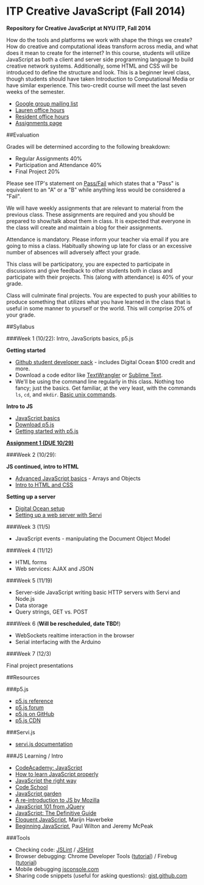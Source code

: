 ITP Creative JavaScript (Fall 2014)
===================================

__Repository for Creative JavaScript at NYU ITP, Fall 2014__

How do the tools and platforms we work with shape the things we create? How do creative and computational ideas transform across media, and what does it mean to create for the internet? In this course, students will utilize JavaScript as both a client and server side programming language to build creative network systems. Additionally, some HTML and CSS will be introduced to define the structure and look. This is a beginner level class, though students should have taken Introduction to Computational Media or have similar experience. This two-credit course will meet the last seven weeks of the semester.


* [Google group mailing list](https://groups.google.com/a/nyu.edu/forum/?hl=en#!forum/itp-creative-js-group)
* [Lauren office hours](https://itp.nyu.edu/inwiki/Signup/McCarthy)
* [Resident office hours](https://itp.nyu.edu/inwiki/)
* [Assignments page](https://github.com/lmccart/itp-creative-js/wiki/Assignments)

##Evaluation

Grades will be determined according to the following breakdown:
* Regular Assignments 40%
* Participation and Attendance 40%
* Final Project 20%

Please see ITP's statement on [Pass/Fail](http://help.itp.nyu.edu/academic-policies/pass-fail) which states that a "Pass" is equivalent to an "A" or a "B" while anything less would be considered a "Fail".

We will have weekly assignments that are relevant to material from the previous class. These assignments are required and you should be prepared to show/talk about them in class. It is expected that everyone in the class will create and maintain a blog for their assignments.

Attendance is mandatory. Please inform your teacher via email if you are going to miss a class. Habitually showing up late for class or an excessive number of absences will adversely affect your grade.

This class will be participatory, you are expected to participate in discussions and give feedback to other students both in class and participate with their projects. This (along with attendance) is 40% of your grade.

Class will culminate final projects. You are expected to push your abilities to produce something that utilizes what you have learned in the class that is useful in some manner to yourself or the world. This will comprise 20% of your grade.


##Syllabus


###Week 1 (10/22): Intro, JavaScripts basics, p5.js

**Getting started**
* [Github student developer pack](https://education.github.com/pack) - includes Digital Ocean $100 credit and more.
* Download a code editor like [TextWrangler](http://www.barebones.com/products/textwrangler/) or [Sublime Text](http://www.sublimetext.com/).
* We'll be using the command line regularly in this class. Nothing too fancy; just the basics. Get familiar, at the very least, with the commands `ls`, `cd`, and `mkdir`. [Basic unix commands](http://www.webmonkey.com/2010/02/learn_enough_unix_for_your_resume/#Basic_Commands).

**Intro to JS**
* [JavaScript basics](https://github.com/lmccart/p5.js/wiki/JavaScript-basics)
* [Download p5.js](http://p5js.org/download/)
* [Getting started with p5.js](http://p5js.org/get-started/)

**[Assignment 1 (DUE 10/29)](https://github.com/lmccart/itp-creative-js/wiki/Assignments#assignment-1-due-1029)**


###Week 2 (10/29): 

**JS continued, intro to HTML**
* [Advanced JavaScript basics](https://github.com/lmccart/p5.js/wiki/JavaScript-basics) - Arrays and Objects
* [Intro to HTML and CSS](https://github.com/lmccart/p5.js/wiki/Intro-to-HTML-and-CSS)

**Setting up a server**
 * [Digital Ocean setup](https://github.com/robynitp/networkedmedia/wiki/Digital-Ocean-Set-up)
 * [Setting up a web server with Servi](https://github.com/robynitp/networkedmedia/wiki/Web-Servers-with-Servi)



###Week 3 (11/5)

* JavaScript events - manipulating the Document Object Model

###Week 4 (11/12)

* HTML forms
* Web services: AJAX and JSON

###Week 5 (11/19)

* Server-side JavaScript writing basic HTTP servers with Servi and Node.js
* Data storage
* Query strings, GET vs. POST

###Week 6 (__Will be rescheduled, date TBD!__)

* WebSockets realtime interaction in the browser
* Serial interfacing with the Arduino 

###Week 7 (12/3)

Final project presentations



##Resources

###p5.js
* [p5.js reference](http://p5js.org/reference)
* [p5.js forum](http://forum.processing.org/two/)
* [p5.js on GitHub](https://github.com/lmccart/p5.js)
* [p5.js CDN](http://cdnjs.com/libraries/p5.js)

###Servi.js
* [servi.js documentation](https://github.com/antiboredom/servi.js/wiki)

###JS Learning / Intro
* [CodeAcademy: JavaScript](http://www.codecademy.com/tracks/javascript)
* [How to learn JavaScript properly](http://javascriptissexy.com/how-to-learn-javascript-properly/)
* [JavaScript the right way](http://www.jstherightway.org/)
* [Code School](https://www.codeschool.com/paths/javascript)
* [JavaScript garden](http://bonsaiden.github.io/JavaScript-Garden/)
* [A re-introduction to JS by Mozilla](https://developer.mozilla.org/en-US/docs/Web/JavaScript/A_re-introduction_to_JavaScript)
* [JavaScript 101 from JQuery](https://learn.jquery.com/javascript-101/)
* [JavaScript: The Definitive Guide](http://shop.oreilly.com/product/9780596000486.do)
* [Eloquent JavaScript](http://eloquentjavascript.net/contents.html), Marijn Haverbeke
* [Beginning JavaScript](http://www.amazon.com/Beginning-JavaScript-Paul-Wilton/dp/0470525932), Paul Wilton and Jeremy McPeak

###Tools
* Checking code: [JSLint](http://www.jslint.com/) / [JSHint](http://www.jshint.com)
* Browser debugging: Chrome Developer Tools ([tutorial](https://developer.chrome.com/extensions/tut_debugging)) / Firebug ([tutorial](http://www.developerfusion.com/article/139949/debugging-javascript-with-firebug/))
* Mobile debugging [jsconsole.com](http://jsconsole.com)
* Sharing code snippets (useful for asking questions): [gist.github.com](http://gist.github.com)
